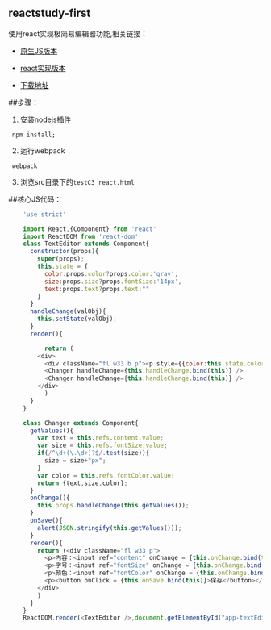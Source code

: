 ## reactstudy-first

使用react实现极简易编辑器功能,相关链接：

* [原生JS版本](https://jiuzilong.github.io/reactstudy-first/src/testC3.html)

* [react实现版本](https://jiuzilong.github.io/reactstudy-first/src/testC3_react.html)

* [下载地址](https://github.com/jiuzilong/reactstudy-first/archive/master.zip)

##步骤：
1. 安装nodejs插件
```
 npm install;
```

2. 运行webpack
```
 webpack
```

3. 浏览src目录下的`testC3_react.html`


##核心JS代码：

```javascript
    'use strict'

	import React,{Component} from 'react'
	import ReactDOM from 'react-dom'
	class TextEditor extends Component{
	  constructor(props){
	    super(props);
	    this.state = {
	      color:props.color?props.color:'gray',
	      size:props.size?props.fontSize:'14px',
	      text:props.text?props.text:""
	    }
	  }
	  handleChange(valObj){
	    this.setState(valObj);
	  }
	  render(){

	      return (
		<div>
		  <div className="fl w33 b p"><p style={{color:this.state.color,fontSize:this.state.size}}>{this.state.text}</p></div>
		  <Changer handleChange={this.handleChange.bind(this)} />
		  <Changer handleChange={this.handleChange.bind(this)} />
		</div>
	      )
	  }
	}

	class Changer extends Component{
	  getValues(){
	    var text = this.refs.content.value;
	    var size = this.refs.fontSize.value;
	    if(/^\d+(\.\d+)?$/.test(size)){
	      size = size+"px";
	    }
	    var color = this.refs.fontColor.value;
	    return {text,size,color};
	  }
	  onChange(){
	    this.props.handleChange(this.getValues());
	  }
	  onSave(){
	    alert(JSON.stringify(this.getValues()));
	  }
	  render(){
	    return (<div className="fl w33 p">
	      <p>内容：<input ref="content" onChange = {this.onChange.bind(this)} className="textInputEl" /></p>
	      <p>字号：<input ref="fontSize" onChange = {this.onChange.bind(this)} className="textInputEl" /></p>
	      <p>颜色：<input ref="fontColor" onChange = {this.onChange.bind(this)} className="textInputEl" /></p>
	      <p><button onClick = {this.onSave.bind(this)}>保存</button></p>
	    </div>
	    )
	  }
	}
	ReactDOM.render(<TextEditor />,document.getElementById("app-textEditor"));
```